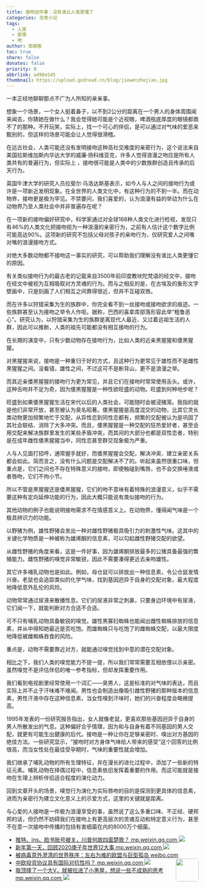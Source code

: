 ```yaml
---
title: 接吻这件事：没有谁比人类更懂了
categories: 无常小记
tags:
  - 人类
  - 爱情
  - 吻
author: 南朝客
toc: true
share: false
donates: false
priority: 0
abbrlink: ad98e545
thumbnail: https://upload.godread.cn/blog/jiewenzhejian.jpg
---
```


<div class="description-text"><span class="text">一本正经地聊聊那点不广为人所知的亲亲事。</span></div>

<!-- more -->

想象一个场景，一个女人挺着鼻子，以不到2公分的距离在一个男人的身体周围闻来闻去，你猜她在做什么？我会觉得她可能是个近视眼，啤酒瓶底厚度的眼镜都救不了的那种。不开玩笑，实际上，找一个可心的伴侣，是可以通过对气味的爱恶来甄别的，但这样的场景可能会让人觉得很滑稽。



在远古社会，人类可能还没有发明接吻这种高社交难度的亲密行为，这个说法来自美国拉斯维加斯内华达大学的威廉·扬科维亚克，许多人觉得浪漫之吻应是所有人类共有的普遍行为，但实际上 ，接吻很可能是人类中的少数族群创造且传承的后天行为。



英国牛津大学的研究人员拉斐尔·乌洛达斯基表示，如今人与人之间的接吻行为或许是一项新近发明现象。在全世界的人类文化中，有这种行为的不到一半。而在动物界，接吻更是极为罕见。不禁要问，我们喜爱的，认为浪漫有益的举动为什么在动物界乃至人类社会中并非普遍存在呢？



在一项新的接吻偏好研究中，科学家通过对全球168种人类文化进行检视，发现只有46%的人类文化把接吻视为一种浪漫的亲密行为，之前有人估计这个数字比例可能高达90%。这项新的研究不包括父母对孩子的亲吻行为，仅研究爱人之间嘴对嘴的浪漫接吻方式。



对绝大多数动物都不接吻这一事实的研究，可以帮助我们理解没有谁比人类更懂它的原因。



有关类似接吻行为的最古老的记载来自3500年前印度教吠陀梵语的经文中，接吻在经文中被视为互相吸取对方灵魂的行为。而与之相反的是，在古埃及的象形文字壁画中，只是刻画了人们相互之间靠得很近，但并不互碰双唇。



而在许多以狩猎采集为生的族群中，你完全看不到一丝接吻或接吻欲求的痕迹。一些族群甚至认为接吻之举令人作呕。据称，巴西的喜拿库部落形容此举“粗鲁恶心”。研究认为，以狩猎采集为生的族群是离现代人最近、又过着远祖生活的人群，因此可以推断，人类的祖先可能都没有相互接吻的行为。



在长期的演变中，只有少数动物存在接吻行为，比如人类的近亲黑猩猩和倭黑猩猩。



对黑猩猩来说，接吻是一种重归于好的方式，且这种行为更常见于雄性而不是雌性黑猩猩之间。没看错，雄性之间，不过这可不是断背山，更不是浪漫之举。



而其近亲倭黑猩猩的接吻行为更为常见，并且它们在接吻时常常使用舌头。或许，这种舌吻并不足为奇，因为倭黑猩猩是一种性欲旺盛的动物。旺盛到何种地步呢？



旺盛到如果倭黑猩猩生活在宋代以后的人类社会，可能随时会被浸猪笼。我指的就是他们非常开放，甚至被认为臭名昭著。倭黑猩猩是高度混交的动物，比其它灵长类动物更加频繁地忙于交配，从异性恋到同性恋都有，频繁的交配被认为是巩固了其社会联结、消除了大多冲突。而且，倭黑猩猩是一种交配的狂热爱好者，甚至会用交配来解决族群里发生的某些矛盾冲突，而其间的大部分也都是双性恋者，特别是在成年雌性倭黑猩猩当中，同性恋甚至群交现象极为严重。



人与人见面打招呼，通常握手就好，而倭黑猩猩会交配，解决冲突、建立亲密关系都会如此。简而言之，没有什么问题是交配解决不了的。听起来虽然很重口味，但重点是，它们之间也不存在特殊意义的接吻，即便触碰到嘴唇，也不会交换唾液或者唇吻，它们不拘小节。



所以不管是黑猩猩还是倭黑猩猩，它们的吻不意味有着特殊的浪漫意义，似乎不需要这种有定向延伸功能的行为，因此大概只能说有类似接吻的行为。



其他动物的例子也能说明接吻需求不在情感意义上。在动物界，懂得闻气味是一个极具辨识力的功能。



以野猪为例，雄性野猪会发出一种对雌性野猪极具吸引力的刺激性气味。这其中的关键化学物质是一种被称为雄烯酮的信息素，可以勾起雌性野猪交配的欲望。



从雌性野猪的角度来看，这是一件好事，因为雄烯酮排放最多的公猪具备最强的繁殖能力。雌性野猪的嗅觉非常敏锐，因此不需要凑得更近去亲吻雄性。



其它许多哺乳动物也是如此。例如，母仓鼠可以排放出一种信息素，令公仓鼠发情兴奋。老鼠也会追踪类似的化学气味，找到基因迥异于自身的交配对象，最大程度地降低意外乱伦的风险。



动物常常通过尿液来散播性息。它们的尿液非常之刺鼻，只要身边环境中有尿液，它们闻一下，就能判断对方合适不合适。



可不只有哺乳动物具备敏锐的嗅觉。雄性黑寡妇蜘蛛也能闻出雌性蜘蛛排放的信息素，并从中得知她最近是否吃饱。而雄蜘蛛只与吃饱了的雌蜘蛛交配，以最大限度地降低被雌蜘蛛吞食的风险。



重点是，动物不需要靠近对方，就能通过嗅觉找到中意的潜在交配对象。



相比之下，我们人类的嗅觉能力不提一提，所以我们常常需要互相依偎以示亲密。虽然嗅觉不是评估伴侣的唯一参考指标，但却发挥重要作用。



我们看到电视剧里经常使用一个词汇——臭男人，这是标准的对气味的表达，而且实际上并不止于汗味难不难闻。男性也会制造出像吸引雌性野猪的那种版本的信息素，男性汗液中存在这种信息素，当女性嗅到汗味时，她们的兴奋程度会略微提高。



1995年发表的一份研究报告指出，女人就像老鼠，更喜欢那些基因迥异于自身的男人所散发出的气息。这种偏好合乎情理，因为和与自身有着不同基因的男人交配，就更有可能生出健康的后代。接吻是一种让你在足够亲密时、嗅出对方基因的绝佳方法。一些研究显示，“接吻时对方身体气味给人带来的感受”这个回答的比例很高，而当女性处在最佳受孕期时，气味的重要性就会增加。



我们继承了哺乳动物的所有生理特征，并在漫长的进化过程中，添加了一些新的特征元素。哺乳动物在择偶过程中，信息素依旧发挥着重要的作用。而这可能就是接吻在生理上辨析伴侣适合程度的演化动力。



回到文章开头的场景，嗅觉行为演化为实际唇吻的目的是探测到更具体的信息素，进而为亲密行为建立文化意义上的示爱方式，这里的关键就是距离。



与心爱的人接吻是一件极为浪漫享受的事，虽然说了这么多重口味、不正经、硬邦邦的话，但仍然不妨碍我们在接吻上有更高层次的灵魂互动和特定意义行为，甚至不在意一次接吻中传播的包括有害细菌在内的8000万个细菌。



<div class="recommend-list">
	<ul>
        <li>
			<a href="https://mp.weixin.qq.com/s?__biz=MzIzNDE5MTQ4Mw==&mid=2655637975&idx=1&sn=0b2db48571732cdf21e893d2ab410ff9&chksm=f3475ec3c430d7d5fccce6ea4d23458244a08fa87ff16281e8e61657dc03eba292225a1b2672&token=189716472&lang=zh_CN#rd" target="_blank">
				<span>推特、ins、脸书账号被关，川普何故四面楚歌？</span>
				<span>mp.weixin.qq.com</span>
			</a>
			<img src="https://upload.godread.cn/blog/twitterins.jpg"/>
		</li>
        <li>
			<a href="https://mp.weixin.qq.com/s?__biz=MzIzNDE5MTQ4Mw==&mid=2655637575&idx=1&sn=288fe2e824db1966b7b47b6b986abebd&chksm=f3475f53c430d6450851585a3f6ffa2acb1993b126c9cdba5edeb02e4359700696448b0f825b&token=1565060228&lang=zh_CN#rd" target="_blank">
				<span>新年第一天，回顾2020庚子年世界12大事</span>
				<span>mp.weixin.qq.com</span>
			</a>
			<img src="https://upload.godread.cn/blog/xinniandiyi.jpg"/>
		</li>
        <li>
			<a href="https://weibo.com/ttarticle/p/show?id=2309404588270804664326" target="_blank">
				<span>被病毒意外澄清的世界秩序：左右为难的欧盟与巨型孤岛</span>
				<span>weibo.com</span>
			</a>
            <img style="max-width: 24%; height: 60px; border-radius: 6px; float: right;" src="https://upload.godread.cn/blog/beibingduyi.jpg"/>
		</li>
        <li>
			<a href="https://mp.weixin.qq.com/s?__biz=MzIzNDE5MTQ4Mw==&mid=2655637799&idx=1&sn=3c9186a8dc211c804d1a1247f5df06d0&chksm=f3475e33c430d725c8b467fb757fe476e7922fd677af63d3caa661edbfb1818dd70d050417de&token=2002906440&lang=zh_CN#rd" target="_blank">
				<span>中欧投资协议具有国际对抗性吗？</span>
				<span>mp.weixin.qq.com</span>
			</a>
			<img src="https://upload.godread.cn/blog/zhongoutouzi.jpg"/>
		</li>
        <li>
			<a href="https://mp.weixin.qq.com/s?__biz=MzIzNDE5MTQ4Mw==&mid=2655637679&idx=1&sn=f5aefe6d28886e763b4b8faa40162ee7&chksm=f3475fbbc430d6adf6b2921b01d8336736de546ecb5fb4c38f18e8d9e6407787adbf58b1602b&token=1456400513&lang=zh_CN#rd" target="_blank">
				<span>我顶撞了一个大V，就被拉进了小黑屋，想说一些不成熟的思考</span>
				<span>mp.weixin.qq.com</span>
			</a>
			<img src="https://upload.godread.cn/blog/wodingzhuangle.jpg"/> 
		</li>
	</ul>
</div>